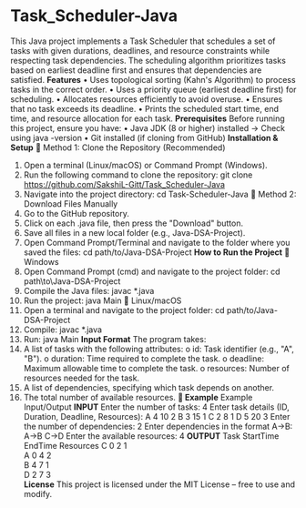 # Task_Scheduler-Java
This Java project implements a Task Scheduler that schedules a set of tasks with given durations, deadlines, and resource constraints while respecting task dependencies. The scheduling algorithm prioritizes tasks based on earliest deadline first and ensures that dependencies are satisfied.
**Features**
•	Uses topological sorting (Kahn's Algorithm) to process tasks in the correct order.
•	Uses a priority queue (earliest deadline first) for scheduling.
•	Allocates resources efficiently to avoid overuse.
•	Ensures that no task exceeds its deadline.
•	Prints the scheduled start time, end time, and resource allocation for each task.
**Prerequisites**
Before running this project, ensure you have:
•	Java JDK (8 or higher) installed → Check using java -version
•	Git installed (if cloning from GitHub)
**Installation & Setup**
🔹 Method 1: Clone the Repository (Recommended)
1.	Open a terminal (Linux/macOS) or Command Prompt (Windows).
2.	Run the following command to clone the repository:
       git clone https://github.com/SakshiL-Gitt/Task_Scheduler-Java
3.	Navigate into the project directory:
      cd Task-Scheduler-Java
🔹 Method 2: Download Files Manually
1.	Go to the GitHub repository.
2.	Click on each .java file, then press the "Download" button.
3.	Save all files in a new local folder (e.g., Java-DSA-Project).
4.	Open Command Prompt/Terminal and navigate to the folder where you saved the files:
      cd path/to/Java-DSA-Project
**How to Run the Project**
🔸 Windows
1.	Open Command Prompt (cmd) and navigate to the project folder:
                       cd path\to\Java-DSA-Project
2.	Compile the Java files:
                     javac *.java
3.	Run the project:
                    java Main
🔸 Linux/macOS
1.	Open a terminal and navigate to the project folder:
                    cd path/to/Java-DSA-Project
2.	Compile:
                     javac *.java
3.	Run:
                     java Main
**Input Format**
The program takes:
1.	A list of tasks with the following attributes:
o	id: Task identifier (e.g., "A", "B").
o	duration: Time required to complete the task.
o	deadline: Maximum allowable time to complete the task.
o	resources: Number of resources needed for the task.
2.	A list of dependencies, specifying which task depends on another.
3.	The total number of available resources.
**📌 Example**
Example Input/Output
**INPUT**
Enter the number of tasks: 4
Enter task details (ID, Duration, Deadline, Resources):
A 4 10 2
B 3 15 1
C 2 8  1
D 5 20 3
Enter the number of dependencies: 2
Enter dependencies in the format A->B:
A->B
C->D
Enter the available resources: 4
**OUTPUT**
Task       StartTime  EndTime    Resources 
C          0          2          1         
A          0          4          2         
B          4          7          1         
D          2          7          3    
**License**
This project is licensed under the MIT License – free to use and modify.

